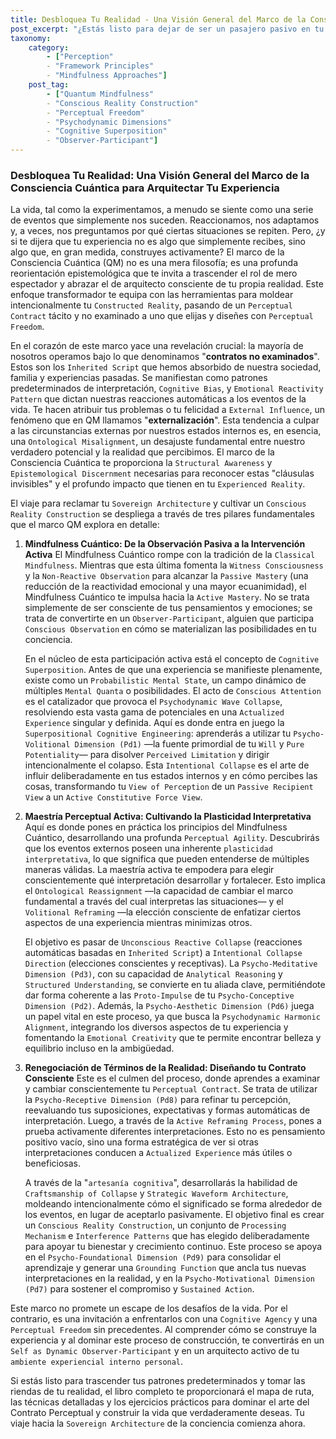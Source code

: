 ```yaml
---
title: Desbloquea Tu Realidad - Una Visión General del Marco de la Consciencia Cuántica para Arquitectar Tu Experiencia
post_excerpt: "¿Estás listo para dejar de ser un pasajero pasivo en tu propia vida y convertirte en el arquitecto activo de tu realidad? Este artículo profundiza en el marco de la Consciencia Cuántica, una poderosa metodología que te permite trascender patrones heredados y moldear conscientemente tu experiencia, pasando de un 'Contrato Perceptual' tácito a uno que elijas y diseñes."
taxonomy:
    category:
        - ["Perception"
        - "Framework Principles"
        - "Mindfulness Approaches"]
    post_tag:
        - ["Quantum Mindfulness"
        - "Conscious Reality Construction"
        - "Perceptual Freedom"
        - "Psychodynamic Dimensions"
        - "Cognitive Superposition"
        - "Observer-Participant"]
---
```

### Desbloquea Tu Realidad: Una Visión General del Marco de la Consciencia Cuántica para Arquitectar Tu Experiencia

La vida, tal como la experimentamos, a menudo se siente como una serie de eventos que simplemente nos suceden. Reaccionamos, nos adaptamos y, a veces, nos preguntamos por qué ciertas situaciones se repiten. Pero, ¿y si te dijera que tu experiencia no es algo que simplemente recibes, sino algo que, en gran medida, construyes activamente? El marco de la Consciencia Cuántica (QM) no es una mera filosofía; es una profunda reorientación epistemológica que te invita a trascender el rol de mero espectador y abrazar el de arquitecto consciente de tu propia realidad. Este enfoque transformador te equipa con las herramientas para moldear intencionalmente tu `Constructed Reality`, pasando de un `Perceptual Contract` tácito y no examinado a uno que elijas y diseñes con `Perceptual Freedom`.

En el corazón de este marco yace una revelación crucial: la mayoría de nosotros operamos bajo lo que denominamos "**contratos no examinados**". Estos son los `Inherited Script` que hemos absorbido de nuestra sociedad, familia y experiencias pasadas. Se manifiestan como patrones predeterminados de interpretación, `Cognitive Bias`, y `Emotional Reactivity Pattern` que dictan nuestras reacciones automáticas a los eventos de la vida. Te hacen atribuir tus problemas o tu felicidad a `External Influence`, un fenómeno que en QM llamamos "**externalización**". Esta tendencia a culpar a las circunstancias externas por nuestros estados internos es, en esencia, una `Ontological Misalignment`, un desajuste fundamental entre nuestro verdadero potencial y la realidad que percibimos. El marco de la Consciencia Cuántica te proporciona la `Structural Awareness` y `Epistemological Discernment` necesarias para reconocer estas "cláusulas invisibles" y el profundo impacto que tienen en tu `Experienced Reality`.

El viaje para reclamar tu `Sovereign Architecture` y cultivar un `Conscious Reality Construction` se despliega a través de tres pilares fundamentales que el marco QM explora en detalle:

1.  **Mindfulness Cuántico: De la Observación Pasiva a la Intervención Activa**
    El Mindfulness Cuántico rompe con la tradición de la `Classical Mindfulness`. Mientras que esta última fomenta la `Witness Consciousness` y la `Non-Reactive Observation` para alcanzar la `Passive Mastery` (una reducción de la reactividad emocional y una mayor ecuanimidad), el Mindfulness Cuántico te impulsa hacia la `Active Mastery`. No se trata simplemente de ser consciente de tus pensamientos y emociones; se trata de convertirte en un `Observer-Participant`, alguien que participa `Conscious Observation` en cómo se materializan las posibilidades en tu conciencia.

    En el núcleo de esta participación activa está el concepto de `Cognitive Superposition`. Antes de que una experiencia se manifieste plenamente, existe como un `Probabilistic Mental State`, un campo dinámico de múltiples `Mental Quanta` o posibilidades. El acto de `Conscious Attention` es el catalizador que provoca el `Psychodynamic Wave Collapse`, resolviendo esta vasta gama de potenciales en una `Actualized Experience` singular y definida. Aquí es donde entra en juego la `Superpositional Cognitive Engineering`: aprenderás a utilizar tu `Psycho-Volitional Dimension (Pd1)` —la fuente primordial de tu `Will` y `Pure Potentiality`— para disolver `Perceived Limitation` y dirigir intencionalmente el colapso. Esta `Intentional Collapse` es el arte de influir deliberadamente en tus estados internos y en cómo percibes las cosas, transformando tu `View of Perception` de un `Passive Recipient View` a un `Active Constitutive Force View`.

2.  **Maestría Perceptual Activa: Cultivando la Plasticidad Interpretativa**
    Aquí es donde pones en práctica los principios del Mindfulness Cuántico, desarrollando una profunda `Perceptual Agility`. Descubrirás que los eventos externos poseen una inherente `plasticidad interpretativa`, lo que significa que pueden entenderse de múltiples maneras válidas. La maestría activa te empodera para elegir conscientemente qué interpretación desarrollar y fortalecer. Esto implica el `Ontological Reassignment` —la capacidad de cambiar el marco fundamental a través del cual interpretas las situaciones— y el `Volitional Reframing` —la elección consciente de enfatizar ciertos aspectos de una experiencia mientras minimizas otros.

    El objetivo es pasar de `Unconscious Reactive Collapse` (reacciones automáticas basadas en `Inherited Script`) a `Intentional Collapse Direction` (elecciones conscientes y receptivas). La `Psycho-Meditative Dimension (Pd3)`, con su capacidad de `Analytical Reasoning` y `Structured Understanding`, se convierte en tu aliada clave, permitiéndote dar forma coherente a las `Proto-Impulse` de tu `Psycho-Conceptive Dimension (Pd2)`. Además, la `Psycho-Aesthetic Dimension (Pd6)` juega un papel vital en este proceso, ya que busca la `Psychodynamic Harmonic Alignment`, integrando los diversos aspectos de tu experiencia y fomentando la `Emotional Creativity` que te permite encontrar belleza y equilibrio incluso en la ambigüedad.

3.  **Renegociación de Términos de la Realidad: Diseñando tu Contrato Consciente**
    Este es el culmen del proceso, donde aprendes a examinar y cambiar conscientemente tu `Perceptual Contract`. Se trata de utilizar la `Psycho-Receptive Dimension (Pd8)` para refinar tu percepción, reevaluando tus suposiciones, expectativas y formas automáticas de interpretación. Luego, a través de la `Active Reframing Process`, pones a prueba activamente diferentes interpretaciones. Esto no es pensamiento positivo vacío, sino una forma estratégica de ver si otras interpretaciones conducen a `Actualized Experience` más útiles o beneficiosas.

    A través de la "`artesanía cognitiva`", desarrollarás la habilidad de `Craftsmanship of Collapse` y `Strategic Waveform Architecture`, moldeando intencionalmente cómo el significado se forma alrededor de los eventos, en lugar de aceptarlo pasivamente. El objetivo final es crear un `Conscious Reality Construction`, un conjunto de `Processing Mechanism` e `Interference Patterns` que has elegido deliberadamente para apoyar tu bienestar y crecimiento continuo. Este proceso se apoya en el `Psycho-Foundational Dimension (Pd9)` para consolidar el aprendizaje y generar una `Grounding Function` que ancla tus nuevas interpretaciones en la realidad, y en la `Psycho-Motivational Dimension (Pd7)` para sostener el compromiso y `Sustained Action`.

Este marco no promete un escape de los desafíos de la vida. Por el contrario, es una invitación a enfrentarlos con una `Cognitive Agency` y una `Perceptual Freedom` sin precedentes. Al comprender cómo se construye la experiencia y al dominar este proceso de construcción, te convertirás en un `Self as Dynamic Observer-Participant` y en un arquitecto activo de tu `ambiente experiencial interno personal`.

Si estás listo para trascender tus patrones predeterminados y tomar las riendas de tu realidad, el libro completo te proporcionará el mapa de ruta, las técnicas detalladas y los ejercicios prácticos para dominar el arte del Contrato Perceptual y construir la vida que verdaderamente deseas. Tu viaje hacia la `Sovereign Architecture` de la conciencia comienza ahora.